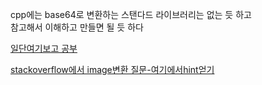 cpp에는 base64로 변환하는 스탠다드 라이브러리는 없는 듯 하고  
참고해서 이해하고 만들면 될 듯 하다 

[일단여기보고 공부](https://matgomes.com/understanding-base64-encoding/)

[stackoverflow에서 image변환 질문-여기에서hint얻기](https://stackoverflow.com/questions/56955058/convert-image-jpg-to-base64)




